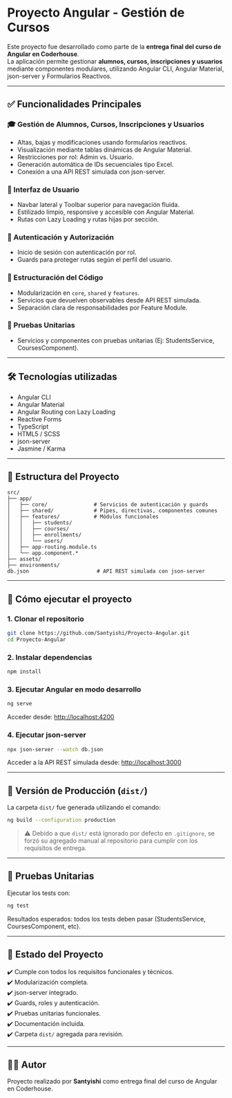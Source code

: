 # Proyecto Angular - Gestión de Cursos

Este proyecto fue desarrollado como parte de la **entrega final del curso de Angular en Coderhouse**.  
La aplicación permite gestionar **alumnos, cursos, inscripciones y usuarios** mediante componentes modulares, utilizando Angular CLI, Angular Material, json-server y Formularios Reactivos.

---

## ✅ Funcionalidades Principales

### 🎓 Gestión de Alumnos, Cursos, Inscripciones y Usuarios
- Altas, bajas y modificaciones usando formularios reactivos.
- Visualización mediante tablas dinámicas de Angular Material.
- Restricciones por rol: Admin vs. Usuario.
- Generación automática de IDs secuenciales tipo Excel.
- Conexión a una API REST simulada con json-server.

### 🧭 Interfaz de Usuario
- Navbar lateral y Toolbar superior para navegación fluida.
- Estilizado limpio, responsive y accesible con Angular Material.
- Rutas con Lazy Loading y rutas hijas por sección.

### 🔐 Autenticación y Autorización
- Inicio de sesión con autenticación por rol.
- Guards para proteger rutas según el perfil del usuario.

### 🧱 Estructuración del Código
- Modularización en `core`, `shared` y `features`.
- Servicios que devuelven observables desde API REST simulada.
- Separación clara de responsabilidades por Feature Module.

### 🧪 Pruebas Unitarias
- Servicios y componentes con pruebas unitarias (Ej: StudentsService, CoursesComponent).

---

## 🛠️ Tecnologías utilizadas

- Angular CLI
- Angular Material
- Angular Routing con Lazy Loading
- Reactive Forms
- TypeScript
- HTML5 / SCSS
- json-server
- Jasmine / Karma

---

## 📁 Estructura del Proyecto

```
src/
├── app/
│   ├── core/               # Servicios de autenticación y guards
│   ├── shared/             # Pipes, directivas, componentes comunes
│   ├── features/           # Módulos funcionales
│   │   ├── students/
│   │   ├── courses/
│   │   ├── enrollments/
│   │   └── users/
│   ├── app-routing.module.ts
│   └── app.component.*
├── assets/
├── environments/
db.json                      # API REST simulada con json-server
```

---

## 🚀 Cómo ejecutar el proyecto

### 1. Clonar el repositorio

```bash
git clone https://github.com/Santyishi/Proyecto-Angular.git
cd Proyecto-Angular
```

### 2. Instalar dependencias

```bash
npm install
```

### 3. Ejecutar Angular en modo desarrollo

```bash
ng serve
```

Acceder desde: [http://localhost:4200](http://localhost:4200)

### 4. Ejecutar json-server

```bash
npx json-server --watch db.json
```

Acceder a la API REST simulada desde: [http://localhost:3000](http://localhost:3000)

---

## 🏁 Versión de Producción (`dist/`)

La carpeta `dist/` fue generada utilizando el comando:

```bash
ng build --configuration production
```

> ⚠️ Debido a que `dist/` está ignorado por defecto en `.gitignore`, se forzó su agregado manual al repositorio para cumplir con los requisitos de entrega.

---

## 🧪 Pruebas Unitarias

Ejecutar los tests con:

```bash
ng test
```

Resultados esperados: todos los tests deben pasar (StudentsService, CoursesComponent, etc).

---

## 📌 Estado del Proyecto

✔️ Cumple con todos los requisitos funcionales y técnicos.  
✔️ Modularización completa.  
✔️ json-server integrado.  
✔️ Guards, roles y autenticación.  
✔️ Pruebas unitarias funcionales.  
✔️ Documentación incluida.  
✔️ Carpeta `dist/` agregada para revisión.

---

## 🧑‍💻 Autor

Proyecto realizado por **Santyishi** como entrega final del curso de Angular en Coderhouse.
